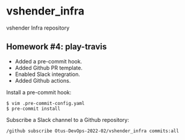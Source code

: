 # vshender_infra

vshender Infra repository


## Homework #4: play-travis

- Added a pre-commit hook.
- Added Github PR template.
- Enabled Slack integration.
- Added Github actions.


Install a pre-commit hook:
```
$ vim .pre-commit-config.yaml
$ pre-commit install
```

Subscribe a Slack channel to a Github repository:
```
/github subscribe Otus-DevOps-2022-02/vshender_infra commits:all
```
